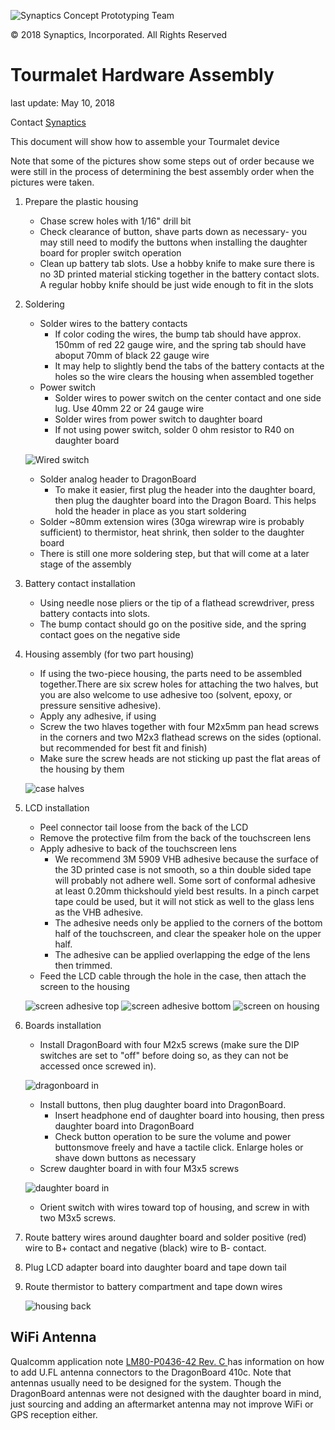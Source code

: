![Synaptics Concept Prototyping Team](Pictures/Small/CPT_logo.png) 

&copy; 2018 Synaptics, Incorporated. All Rights Reserved
# Tourmalet Hardware Assembly

last update: May 10, 2018

Contact [Synaptics](mailto:tourmalet@synaptics.com)

This document will show how to assemble your Tourmalet device


Note that some of the pictures show some steps out of order because we were still in the process of determining the best assembly order when the pictures were taken.

1. Prepare the plastic housing
	- Chase screw holes with 1/16" drill bit
	- Check clearance of button, shave parts down as necessary- you may still need to modify the buttons when installing the daughter board for propler switch operation
	- Clean up battery tab slots. Use a hobby knife to make sure there is no 3D printed material sticking together in the battery contact slots. A regular hobby knife should be just wide enough to fit in the slots

1. Soldering
	- Solder wires to the battery contacts
    	- If color coding the wires, the bump tab should have approx. 150mm of red 22 gauge wire, and the spring tab should have aboput 70mm of black 22 gauge wire
      	- It may help to slightly bend the tabs of the battery contacts at the holes so the wire clears the housing when assembled together
	- Power switch
    	- Solder wires to power switch on the center contact and one side lug. Use 40mm 22 or 24 gauge wire
     	- Solder wires from power switch to daughter board
     	- If not using power switch, solder 0 ohm resistor to R40 on daughter board
     
     ![Wired switch](Pictures/Small/wired_switch.jpg)

	- Solder analog header to DragonBoard
    	- To make it easier, first plug the header into the daughter board, then plug the daughter board into the Dragon Board. This helps hold the header in place as you start soldering
	- Solder ~80mm extension wires (30ga wirewrap wire is probably sufficient) to thermistor, heat shrink, then solder to the daughter board
	- There is still one more soldering step, but that will come at a later stage of the assembly
 
1. Battery contact installation
 	- Using needle nose pliers or the tip of a flathead screwdriver, press battery contacts into slots.
 	- The bump contact should go on the positive side, and the spring contact goes on the negative side

1. Housing assembly (for two part housing)
	- If using the two-piece housing, the parts need to be assembled together.There are six screw holes for attaching the two halves, but you are also welcome to use adhesive too (solvent, epoxy, or pressure sensitive adhesive).
 	- Apply any adhesive, if using
 	- Screw the two hlaves together with four M2x5mm pan head screws in the corners and two M2x3 flathead screws on the sides (optional. but recommended for best fit and finish)
 	- Make sure the screw heads are not sticking up past the flat areas of the housing by them
   
	![case halves](Pictures/Small/case_halves.jpg)

1. LCD installation
	- Peel connector tail loose from the back of the LCD
	- Remove the protective film from the back of the touchscreen lens
	- Apply adhesive to back of the touchscreen lens
    	- We recommend 3M 5909 VHB adhesive because the surface of the 3D printed case is not smooth, so a thin double sided tape will probably not adhere well. Some sort of conformal adhesive at least 0.20mm thickshould yield best results. In a pinch carpet tape could be used, but it will not stick as well to the glass lens as the VHB adhesive.
     	- The adhesive needs only be applied to the corners of the bottom half of the touchscreen, and clear the speaker hole on the upper half.
     	- The adhesive can be applied overlapping the edge of the lens then trimmed.
	- Feed the LCD cable through the hole in the case, then attach the screen to the housing

	![screen adhesive top](Pictures/Small/screen_adhesive_top.jpg)
    ![screen adhesive bottom](Pictures/Small/screen_adhesive_bottom.jpg)
	![screen on housing](Pictures/Small/screen_on_housing.jpg)

1. Boards installation
	- Install DragonBoard with four M2x5 screws (make sure the DIP switches are set to "off" before doing so, as they can not be accessed once screwed in).

	![dragonboard in](Pictures/Small/dragonboard_in_housing.jpg)

	- Install buttons, then plug daughter board into DragonBoard.
    	- Insert headphone end of daughter board into housing, then press daughter board into DragonBoard
    	- Check button operation to be sure the volume and power buttonsmove freely and have a tactile click. Enlarge holes or shave down buttons as necessary
	- Screw daughter board in with four M3x5 screws

	![daughter board in](Pictures/Small/daughter_board_in.jpg)

	- Orient switch with wires toward top of housing, and screw in with two M3x5 screws. 

1. Route battery wires around daughter board and solder positive (red) wire to B+ contact and negative (black) wire to B- contact.

1. Plug LCD adapter board into daughter board and tape down tail

1. Route thermistor to battery compartment and tape down wires

	![housing back](Pictures/Small/Back_no_battery.jpg)


## WiFi Antenna ##
Qualcomm application note [LM80-P0436-42 Rev. C ](https://developer.qualcomm.com/qfile/29467/lm80-p0436-42_c_add_ufl_ant_validate_gps_on_android_linux.pdf) has information on how to add U.FL antenna connectors to the DragonBoard 410c. Note that antennas usually need to be designed for the system. Though the DragonBoard antennas were not designed with the daughter board in mind, just sourcing and adding an aftermarket antenna may not improve WiFi or GPS reception either.